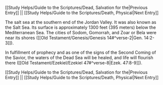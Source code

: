 [[Study Helps/Guide to the Scriptures/Dead, Salvation for the|Previous Entry]]  ||  [[Study Helps/Guide to the Scriptures/Death, Physical|Next Entry]]

 The salt sea at the southern end of the Jordan Valley. It was also known as the Salt Sea. Its surface is approximately 1300 feet (395 meters) below the Mediterranean Sea. The cities of Sodom, Gomorrah, and Zoar or Bela were near its shores ([[Old Testament/Genesis/Genesis 14#^verse-2|Gen. 14:2-3]]).

 In fulfillment of prophecy and as one of the signs of the Second Coming of the Savior, the waters of the Dead Sea will be healed, and life will flourish there ([[Old Testament/Ezekiel/Ezekiel 47#^verse-8|Ezek. 47:8-9]]).

[[Study Helps/Guide to the Scriptures/Dead, Salvation for the|Previous Entry]]  ||  [[Study Helps/Guide to the Scriptures/Death, Physical|Next Entry]]